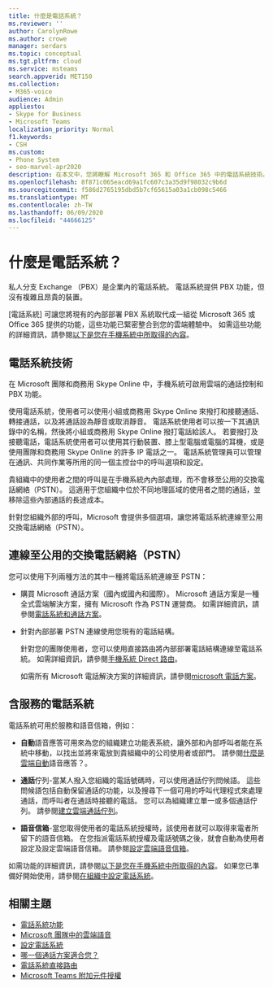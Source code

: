 ```yaml
---
title: 什麼是電話系統？
ms.reviewer: ''
author: CarolynRowe
ms.author: crowe
manager: serdars
ms.topic: conceptual
ms.tgt.pltfrm: cloud
ms.service: msteams
search.appverid: MET150
ms.collection:
- M365-voice
audience: Admin
appliesto:
- Skype for Business
- Microsoft Teams
localization_priority: Normal
f1.keywords:
- CSH
ms.custom:
- Phone System
- seo-marvel-apr2020
description: 在本文中，您將瞭解 Microsoft 365 和 Office 365 中的電話系統技術。
ms.openlocfilehash: 8f871c065eacd69a1fc607c3a35d9f98032c9b6d
ms.sourcegitcommit: f586d2765195dbd5b7cf65615a03a1cb098c5466
ms.translationtype: MT
ms.contentlocale: zh-TW
ms.lasthandoff: 06/09/2020
ms.locfileid: "44666125"
---
```

# <a name="what-is-phone-system"></a>什麼是電話系統？

私人分支 Exchange （PBX）是企業內的電話系統。 電話系統提供 PBX 功能，但沒有複雜且昂貴的裝置。 

[電話系統] 可讓您將現有的內部部署 PBX 系統取代成一組從 Microsoft 365 或 Office 365 提供的功能，這些功能已緊密整合到您的雲端體驗中。 如需這些功能的詳細資訊，請參閱[以下是您在手機系統中所取得的內容](here-s-what-you-get-with-phone-system.md)。

## <a name="phone-system-technology"></a>電話系統技術

在 Microsoft 團隊和商務用 Skype Online 中，手機系統可啟用雲端的通話控制和 PBX 功能。 
  
使用電話系統，使用者可以使用小組或商務用 Skype Online 來撥打和接聽通話、轉接通話，以及將通話設為靜音或取消靜音。 電話系統使用者可以按一下其通訊錄中的名稱，然後將小組或商務用 Skype Online 撥打電話給該人。 若要撥打及接聽電話，電話系統使用者可以使用其行動裝置、膝上型電腦或電腦的耳機，或是使用團隊和商務用 Skype Online 的許多 IP 電話之一。 電話系統管理員可以管理在通訊、共同作業等所用的同一個主控台中的呼叫選項和設定。
  
貴組織中的使用者之間的呼叫是在手機系統內內部處理，而不會移至公用的交換電話網絡（PSTN）。 這適用于您組織中位於不同地理區域的使用者之間的通話，並移除這些內部通話的長途成本。

針對您組織外部的呼叫，Microsoft 會提供多個選項，讓您將電話系統連線至公用交換電話網絡（PSTN）。

## <a name="connect-to-the-public-switched-telephone-network-pstn"></a>連線至公用的交換電話網絡（PSTN）
  
您可以使用下列兩種方法的其中一種將電話系統連線至 PSTN：
  
- 購買 Microsoft 通話方案（國內或國內和國際）。 Microsoft 通話方案是一種全式雲端解決方案，擁有 Microsoft 作為 PSTN 運營商。 如需詳細資訊，請參閱[電話系統和通話方案](calling-plan-landing-page.md)。

- 針對內部部署 PSTN 連線使用您現有的電話結構。

  針對您的團隊使用者，您可以使用直接路由將內部部署電話結構連線至電話系統。 如需詳細資訊，請參閱[手機系統 Direct 路由](direct-routing-landing-page.md)。

  如需所有 Microsoft 電話解決方案的詳細資訊，請參閱[microsoft 電話方案](https://docs.microsoft.com/SkypeForBusiness/hybrid/msft-telephony-solutions)。


## <a name="phone-system-with-services"></a>含服務的電話系統

 電話系統可用於服務和語音信箱，例如：

- **自動**語音應答可用來為您的組織建立功能表系統，讓外部和內部呼叫者能在系統中移動，以找出並將來電放到貴組織中的公司使用者或部門。 請參閱[什麼是雲端自動](what-are-phone-system-auto-attendants.md)語音應答？。

- **通話**佇列-當某人撥入您組織的電話號碼時，可以使用通話佇列問候語。 這些問候語包括自動保留通話的功能，以及搜尋下一個可用的呼叫代理程式來處理通話，而呼叫者在通話時接聽的電話。 您可以為組織建立單一或多個通話佇列。 請參閱[建立雲端通話佇列](create-a-phone-system-call-queue.md)。

- **語音信箱**-當您取得使用者的電話系統授權時，該使用者就可以取得來電者所留下的語音信箱。 在您指派電話系統授權及電話號碼之後，就會自動為使用者設定及設定雲端語音信箱。 請參閱[設定雲端語音信箱](set-up-phone-system-voicemail.md)。

如需功能的詳細資訊，請參閱[以下是您在手機系統中所取得的內容](here-s-what-you-get-with-phone-system.md)。 如果您已準備好開始使用，請參閱[在組織中設定電話系統](setting-up-your-phone-system.md)。

## <a name="related-topics"></a>相關主題

- [電話系統功能](here-s-what-you-get-with-phone-system.md)
- [Microsoft 團隊中的雲端語音](cloud-voice-landing-page.md)
- [設定電話系統](setting-up-your-phone-system.md)
- [哪一個通話方案適合您？](calling-plan-landing-page.md)
- [電話系統直接路由](direct-routing-landing-page.md)
- [Microsoft Teams 附加元件授權](teams-add-on-licensing/microsoft-teams-add-on-licensing.md)

